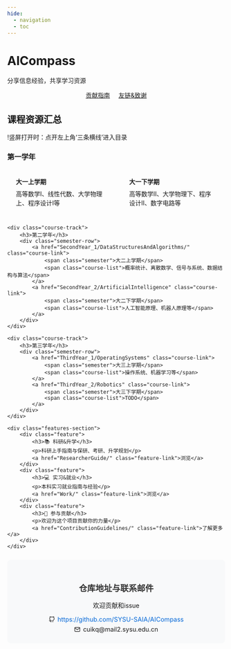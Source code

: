 ```yaml
---
hide:
  - navigation
  - toc
---
```


<div class="hero-section">
    <div class="hero-content">
        <h1>AICompass</h1>
        <p class="hero-subtitle">分享信息经验，共享学习资源</p>
        <div class="button-container">
            <a href="ContributionGuidelines" class="cta-button">贡献指南</a>
            <a href="important-source" class="cta-button">友链&致谢</a>
        </div>
    </div>
</div>

<div class="main-content">
    <div class="section-title">
        <h2>课程资源汇总</h2>
        <p>!竖屏打开时：点开左上角‘三条横线’进入目录</p>
    </div>

<div class="course-navigation">
    <div class="course-track">
        <h3>第一学年</h3>
        <div class="semester-row">
            <a href="FirstYear_1/Calculus/" class="course-link">
                <span class="semester">大一上学期</span>
                <span class="course-list">高等数学I、线性代数、大学物理上、程序设计I等</span>
            </a>
            <a href="FirstYear_2/Calculus/" class="course-link">
                <span class="semester">大一下学期</span>
                <span class="course-list">高等数学II、大学物理下、程序设计II、数字电路等</span>
            </a>
        </div>
    </div>

    <div class="course-track">
        <h3>第二学年</h3>
        <div class="semester-row">
            <a href="SecondYear_1/DataStructuresAndAlgorithms/" class="course-link">
                <span class="semester">大二上学期</span>
                <span class="course-list">概率统计、离散数学、信号与系统、数据结构与算法</span>
            </a>
            <a href="SecondYear_2/ArtificialIntelligence" class="course-link">
                <span class="semester">大二下学期</span>
                <span class="course-list">人工智能原理、机器人原理等</span>
            </a>
        </div>
    </div>

    <div class="course-track">
        <h3>第三学年</h3>
        <div class="semester-row">
            <a href="ThirdYear_1/OperatingSystems" class="course-link">
                <span class="semester">大三上学期</span>
                <span class="course-list">操作系统、机器学习等</span>
            </a>
            <a href="ThirdYear_2/Robotics" class="course-link">
                <span class="semester">大三下学期</span>
                <span class="course-list">TODO</span>
            </a>
        </div>
    </div>
</div>

<style>
    .button-container {
        display: flex;
        justify-content: center;
        gap: 20px; /* 您可以调整这个值来改变按钮间的间距 */
    }

    .semester-row {
        display: grid;
        grid-template-columns: 1fr 1fr;
        gap: 20px;
        margin-bottom: 20px;
    }

    .course-link {
        flex: 1;
        background: var(--md-code-bg-color);
        border-radius: 8px;
        padding: 20px;
        text-decoration: none;
        color: var(--md-typeset-color);
        transition: all 0.3s ease;
        display: flex;
        flex-direction: column;
    }

    .course-link:hover {
        transform: translateY(-5px);
        box-shadow: 0 5px 15px rgba(0,0,0,0.1);
    }

    .semester {
        display: block;
        font-weight: bold;
        margin-bottom: 8px;
        color: var(--md-accent-fg-color);
    }

    .course-list {
        color: var(--md-typeset-color);
        line-height: 1.5;
    }

    /* 响应式设计 */
    @media (max-width: 768px) {
        .semester-row {
            grid-template-columns: 1fr;
            gap: 15px;
        }

        .course-link {
            margin-bottom: 0;
        }
    }

    [data-md-color-scheme="slate"] .course-link {
        border: 1px solid rgba(255,255,255,0.1);
    }
</style>
    <div class="features-section">
        <div class="feature">
            <h3>📚 科研&升学</h3>
            <p>科研上手指南与保研、考研、升学规划</p>
            <a href="ResearcherGuide/" class="feature-link">浏览</a>
        </div>
        <div class="feature">
            <h3>💻 实习&就业</h3>
            <p>本科实习就业指南与经验</p>
            <a href="Work/" class="feature-link">浏览</a>
        </div>
        <div class="feature">
            <h3>🤝 参与贡献</h3>
            <p>欢迎为这个项目贡献你的力量</p>
            <a href="ContributionGuidelines/" class="feature-link">了解更多</a>
        </div>
    </div>
</div>

<div class="contact-section">
  <h2>仓库地址与联系邮件</h2>
  <p>欢迎贡献和issue</p>
  <div class="contact-info">
    <p class="repo-link">
      <svg xmlns="http://www.w3.org/2000/svg" width="14" height="14" viewBox="0 0 24 24" fill="none" stroke="currentColor" stroke-width="2" stroke-linecap="round" stroke-linejoin="round" class="feather feather-github">
        <path d="M9 19c-5 1.5-5-2.5-7-3m14 6v-3.87a3.37 3.37 0 0 0-.94-2.61c3.14-.35 6.44-1.54 6.44-7A5.44 5.44 0 0 0 20 4.77 5.07 5.07 0 0 0 19.91 1S18.73.65 16 2.48a13.38 13.38 0 0 0-7 0C6.27.65 5.09 1 5.09 1A5.07 5.07 0 0 0 5 4.77a5.44 5.44 0 0 0-1.5 3.78c0 5.42 3.3 6.61 6.44 7A3.37 3.37 0 0 0 9 18.13V22"></path>
      </svg>
      <a href="https://github.com/SYSU-SAIA/AICompass" target="_blank" rel="noopener noreferrer">https://github.com/SYSU-SAIA/AICompass</a>
    </p>
    <p class="contact-email">
      <svg xmlns="http://www.w3.org/2000/svg" width="14" height="14" viewBox="0 0 24 24" fill="none" stroke="currentColor" stroke-width="2" stroke-linecap="round" stroke-linejoin="round" class="feather feather-mail">
        <path d="M4 4h16c1.1 0 2 .9 2 2v12c0 1.1-.9 2-2 2H4c-1.1 0-2-.9-2-2V6c0-1.1.9-2 2-2z"></path>
        <polyline points="22,6 12,13 2,6"></polyline>
      </svg>
      cuikq&#64;mail2&#46;sysu&#46;edu&#46;cn
    </p>
  </div>
</div>

<style>
  .contact-section {
    padding: 1.5rem;
    border-radius: 8px;
    background-color: #f8f9fa;
    margin: 1.5rem auto;
    max-width: 600px;
    text-align: center;
    font-size: 0.9rem;
  }

  .contact-section h2 {
    color: #333;
    margin-bottom: 0.75rem;
    font-size: 1.2rem;
  }

  .contact-info {
    display: flex;
    flex-direction: column;
    gap: 0.4rem;
    align-items: center;
  }

  .repo-link, .contact-email {
    display: flex;
    align-items: center;
    gap: 0.4rem;
    margin: 0;
  }

  .repo-link a {
    color: #0366d6;
    text-decoration: none;
  }

  .repo-link a:hover {
    text-decoration: underline;
  }

  svg {
    vertical-align: middle;
  }
</style>